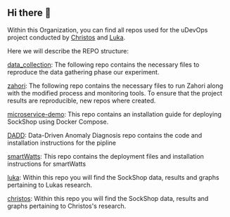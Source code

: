 ## Hi there 👋
Within this Organization, you can find all repos used for the uDevOps project conducted by [Christos](https://github.com/ChrisPetalotis) and [Luka](https://github.com/lkrumpak). 

Here we will describe the REPO structure: 

[data_collection](https://github.com/vuDevOps/data_collection): The following repo contains the necessary files to reproduce the data gathering phase our experiment.

[zahori](https://github.com/vuDevOps/zahori): The following repo contains the necessary files to run Zahori along with the modified process and monitoring tools. To ensure that the project results are reproducible, new repos where created.

[microservice-demo](https://github.com/vuDevOps/microservices-demo): This repo contains an installation guide for deploying SockShop using Docker Compose.

[DADD](https://github.com/vuDevOps/DDAD): Data-Driven Anomaly Diagnosis repo contains the code and installation instructions for the pipline

[smartWatts](https://github.com/vuDevOps/smartWatts): This repo contains the deployment files and installation instructions for smartWatts 

[luka](https://github.com/vuDevOps/luka): Within this repo you will find the SockShop data, results and graphs pertaining to Lukas research. 

[christos](https://github.com/vuDevOps/christos): Within this repo you will find the SockShop data, results and graphs pertaining to Christos's research. 


<!--

**Here are some ideas to get you started:**

🙋‍♀️ A short introduction - what is your organization all about?
🌈 Contribution guidelines - how can the community get involved?
👩‍💻 Useful resources - where can the community find your docs? Is there anything else the community should know?
🍿 Fun facts - what does your team eat for breakfast?
🧙 Remember, you can do mighty things with the power of [Markdown](https://docs.github.com/github/writing-on-github/getting-started-with-writing-and-formatting-on-github/basic-writing-and-formatting-syntax)
-->
